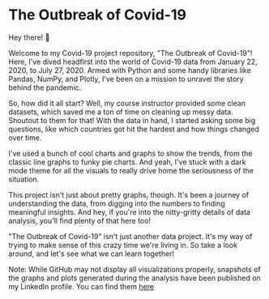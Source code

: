 # The Outbreak of Covid-19

Hey there! 👋 

Welcome to my Covid-19 project repository, "The Outbreak of Covid-19"! Here, I've dived headfirst into the world of Covid-19 data from January 22, 2020, to July 27, 2020. Armed with Python and some handy libraries like Pandas, NumPy, and Plotly, I've been on a mission to unravel the story behind the pandemic.

So, how did it all start? Well, my course instructor provided some clean datasets, which saved me a ton of time on cleaning up messy data. Shoutout to them for that! With the data in hand, I started asking some big questions, like which countries got hit the hardest and how things changed over time.

I've used a bunch of cool charts and graphs to show the trends, from the classic line graphs to funky pie charts. And yeah, I've stuck with a dark mode theme for all the visuals to really drive home the seriousness of the situation.

This project isn't just about pretty graphs, though. It's been a journey of understanding the data, from digging into the numbers to finding meaningful insights. And hey, if you're into the nitty-gritty details of data analysis, you'll find plenty of that here too!

"The Outbreak of Covid-19" isn't just another data project. It's my way of trying to make sense of this crazy time we're living in. So take a look around, and let's see what we can learn together!

Note: While GitHub may not display all visualizations properly, snapshots of the graphs and plots generated during the analysis have been published on my LinkedIn profile. You can find them [here]([https://www.linkedin.com/feed/update/urn:li:activity:7162356370384564224/](https://www.linkedin.com/feed/update/urn:li:activity:7162677402878369792/)https://www.linkedin.com/feed/update/urn:li:activity:7162677402878369792/)

